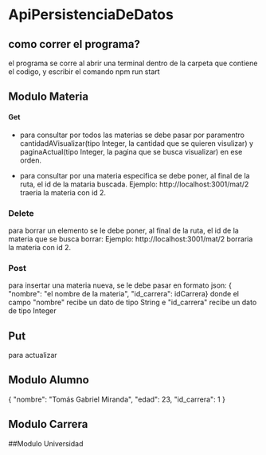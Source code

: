 # ApiPersistenciaDeDatos

## como correr el programa?
el programa se corre al abrir una terminal dentro de la carpeta que contiene el codigo, y escribir el comando npm run start

## Modulo Materia

#### Get

* para consultar por todos las materias se debe pasar por paramentro cantidadAVisualizar(tipo Integer, la cantidad que se quieren visulizar) y paginaActual(tipo Integer, la pagina que se busca visualizar) en ese orden.

* para consultar por una materia especifica se debe poner, al final de la ruta, el id de la mataria buscada. Ejemplo: http://localhost:3001/mat/2 traeria la materia con id 2.

### Delete

para borrar un elemento se le debe poner, al final de la ruta, el id de la materia que se busca borrar: Ejemplo: http://localhost:3001/mat/2 borraria la materia con id 2.

### Post

para insertar una materia nueva, se le debe pasar en formato json:
{ "nombre": "el nombre de la materia", "id_carrera": idCarrera} donde el campo "nombre" recibe un dato de tipo String e "id_carrera" recibe un dato de tipo Integer

## Put

para actualizar 


## Modulo Alumno

{
            "nombre": "Tomás Gabriel Miranda",
            "edad": 23,
            "id_carrera": 1
        }
        
## Modulo Carrera

##Modulo Universidad

